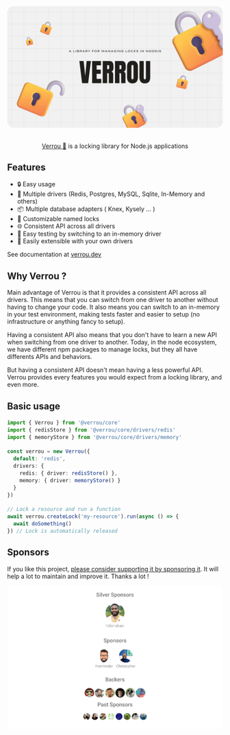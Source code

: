 ![banner](./assets/banner.png)

<p align="center">
  <br/>
  <a href="https://verrou.dev/">Verrou 🔐</a> is a locking library for Node.js applications
  <br/>
</p>

## Features

- 🔒 Easy usage
- 🔄 Multiple drivers (Redis, Postgres, MySQL, Sqlite, In-Memory and others)
- 📦 Multiple database adapters ( Knex, Kysely ... )
- 🔑 Customizable named locks
- 🌐 Consistent API across all drivers
- 🧪 Easy testing by switching to an in-memory driver
- 🔨 Easily extensible with your own drivers

See documentation at [verrou.dev](https://verrou.dev/docs/introduction)

## Why Verrou ? 

Main advantage of Verrou is that it provides a consistent API across all drivers. This means that you can switch from one driver to another without having to change your code. It also means you can switch to an in-memory in your test environment, making tests faster and easier to setup (no infrastructure or anything fancy to setup).

Having a consistent API also means that you don't have to learn a new API when switching from one driver to another. Today, in the node ecosystem, we have different npm packages to manage locks, but they all have differents APIs and behaviors.

But having a consistent API doesn't mean having a less powerful API. Verrou provides every features you would expect from a locking library, and even more.

## Basic usage

```ts
import { Verrou } from '@verrou/core'
import { redisStore } from '@verrou/core/drivers/redis'
import { memoryStore } from '@verrou/core/drivers/memory'

const verrou = new Verrou({
  default: 'redis',
  drivers: {
    redis: { driver: redisStore() },
    memory: { driver: memoryStore() }
  }
})

// Lock a resource and run a function
await verrou.createLock('my-resource').run(async () => {
  await doSomething()
}) // Lock is automatically released
```

## Sponsors

If you like this project, [please consider supporting it by sponsoring it](https://github.com/sponsors/Julien-R44/). It will help a lot to maintain and improve it. Thanks a lot !

![](https://github.com/julien-r44/static/blob/main/sponsorkit/sponsors.png?raw=true)
